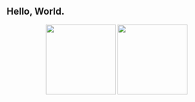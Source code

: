 ## Hello, World.

<p align="center">
  <img src="https://github-readme-stats.vercel.app/api?username=prokope&text_color=f0f0f0&hide=issues&hide_rank=true&hide_title=true&show_icons=true&bg_color=45,ff7f50,ff5e8e,98508E&hide_border=true&icon_color=f0f0f0" height="160">
  <img src="https://github-readme-stats.vercel.app/api/top-langs/?username=prokope&text_color=f0f0f0&layout=compact&hide_title=true&bg_color=45,994D77,ff5e8e,ff7f50&hide_border=true" height="160">
</p>

<!--
**prokope/prokope** is a ✨ _special_ ✨ repository because its `README.md` (this file) appears on your GitHub profile.

Here are some ideas to get you started:

- 🔭 I’m currently working on ...
- 🌱 I’m currently learning ...
- 👯 I’m looking to collaborate on ...
- 🤔 I’m looking for help with ...
- 💬 Ask me about ...
- 📫 How to reach me: ...
- 😄 Pronouns: ...
- ⚡ Fun fact: ...
-->
